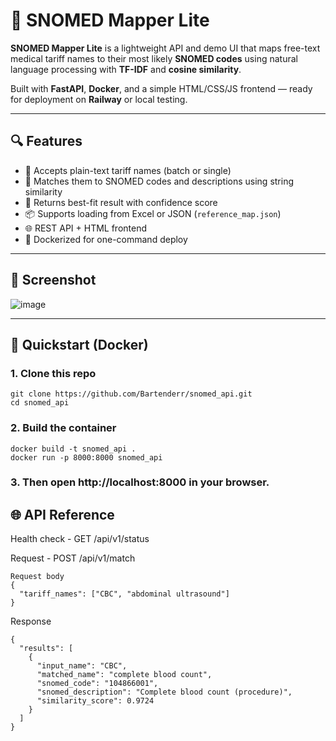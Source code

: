 # 🧠 SNOMED Mapper Lite

**SNOMED Mapper Lite** is a lightweight API and demo UI that maps free-text medical tariff names to their most likely **SNOMED codes** using natural language processing with **TF-IDF** and **cosine similarity**.

Built with **FastAPI**, **Docker**, and a simple HTML/CSS/JS frontend — ready for deployment on **Railway** or local testing.

---

## 🔍 Features

- 🧾 Accepts plain-text tariff names (batch or single)
- 🔁 Matches them to SNOMED codes and descriptions using string similarity
- 🎯 Returns best-fit result with confidence score
- 📦 Supports loading from Excel or JSON (`reference_map.json`)
- 🌐 REST API + HTML frontend
- 🚀 Dockerized for one-command deploy

---

## 📸 Screenshot

![image](https://github.com/user-attachments/assets/e0ab9711-d016-4f75-91e1-37c01ec28863)


---

## 🚀 Quickstart (Docker)

### 1. Clone this repo
```
git clone https://github.com/Bartenderr/snomed_api.git
cd snomed_api
```

### 2. Build the container 
```
docker build -t snomed_api .
docker run -p 8000:8000 snomed_api
```
### 3. Then open http://localhost:8000 in your browser.


## 🌐 API Reference
Health check - GET /api/v1/status 

Request - POST /api/v1/match
```
Request body
{
  "tariff_names": ["CBC", "abdominal ultrasound"]
}
```


Response
```
{
  "results": [
    {
      "input_name": "CBC",
      "matched_name": "complete blood count",
      "snomed_code": "104866001",
      "snomed_description": "Complete blood count (procedure)",
      "similarity_score": 0.9724
    }
  ]
}
```

